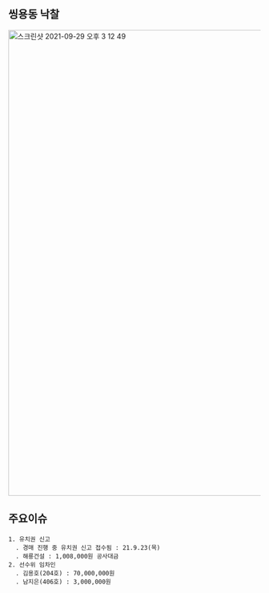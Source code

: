 ## 씽용동 낙찰
<img width="930" alt="스크린샷 2021-09-29 오후 3 12 49" src="https://user-images.githubusercontent.com/62130704/135213183-9cf650f4-4280-4e6d-9b54-73d154f80d5b.png">

## 주요이슈

```
1. 유치권 신고
  . 경매 진행 중 유치권 신고 접수됨 : 21.9.23(목)
  . 해룡건설 : 1,008,000원 공사대금
2. 선수위 임차인
  . 김용호(204호) : 70,000,000원
  . 남지은(406호) : 3,000,000원
```
